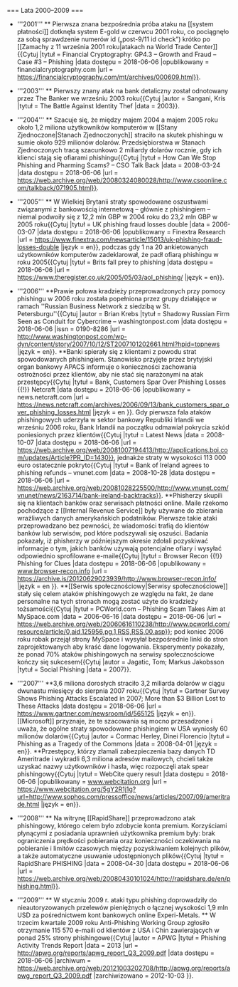 === Lata 2000–2009 ===
* '''2001'''
** Pierwsza znana bezpośrednia próba ataku na [[system płatności]] dotknęła system E-gold w czerwcu 2001 roku, co pociągnęło za sobą sprawdzenie numerów id („post-9/11 id check”) krótko po [[Zamachy z 11 września 2001 roku|atakach na World Trade Center]]<ref>{{Cytuj |tytuł = Financial Cryptography: GP4.3 – Growth and Fraud – Case #3 – Phishing |data dostępu = 2018-06-06 |opublikowany = financialcryptography.com |url = https://financialcryptography.com/mt/archives/000609.html}}</ref>.

* '''2003'''
** Pierwszy znany atak na bank detaliczny został odnotowany przez The Banker we wrześniu 2003 roku<ref>{{Cytuj |autor = Sangani, Kris |tytuł = The Battle Against Identity Thef |data = 2003}}</ref>.

* '''2004'''
** Szacuje się, że między majem 2004 a majem 2005 roku około 1,2 miliona użytkowników komputerów w [[Stany Zjednoczone|Stanach Zjednoczonych]] straciło na skutek phishingu w sumie około 929 milionów dolarów. Przedsiębiorstwa w Stanach Zjednoczonych tracą szacunkowo 2 miliardy dolarów rocznie, gdy ich klienci stają się ofiarami phishingu<ref>{{Cytuj |tytuł = How Can We Stop Phishing and Pharming Scams? – CSO Talk Back |data = 2008-03-24 |data dostępu = 2018-06-06 |url = https://web.archive.org/web/20080324080028/http://www.csoonline.com/talkback/071905.html}}</ref>.

* '''2005'''
** W Wielkiej Brytanii straty spowodowane oszustwami związanymi z bankowością internetową – głównie z phishingiem – niemal podwoiły się z 12,2 mln GBP w 2004 roku do 23,2 mln GBP w 2005 roku<ref>{{Cytuj |tytuł = UK phishing fraud losses double |data = 2006-03-07 |data dostępu = 2018-06-06 |opublikowany = Finextra Research |url = https://www.finextra.com/newsarticle/15013/uk-phishing-fraud-losses-double |język = en}}</ref>, podczas gdy 1 na 20 ankietowanych użytkowników komputerów zadeklarował, że padł ofiarą phishingu w roku 2005<ref>{{Cytuj |tytuł = Brits fall prey to phishing |data dostępu = 2018-06-06 |url = https://www.theregister.co.uk/2005/05/03/aol_phishing/ |język = en}}</ref>.

* '''2006'''
**Prawie połowa kradzieży przeprowadzonych przy pomocy phishingu w 2006 roku została popełniona przez grupy działające w ramach ''Russian Business Network z siedzibą w St. Petersburgu''<ref>{{Cytuj |autor = Brian Krebs |tytuł = Shadowy Russian Firm Seen as Conduit for Cybercrime – washingtonpost.com |data dostępu = 2018-06-06 |issn = 0190-8286 |url = http://www.washingtonpost.com/wp-dyn/content/story/2007/10/12/ST2007101202661.html?hpid=topnews |język = en}}</ref>.
**Banki spierały się z klientami z powodu strat spowodowanych phishingiem. Stanowisko przyjęte przez brytyjski organ bankowy APACS informuje o konieczności zachowania ostrożności przez klientów, aby nie stać się narażonymi na atak przestępcy<ref>{{Cytuj |tytuł = Bank, Customers Spar Over Phishing Losses {{!}} Netcraft |data dostępu = 2018-06-06 |opublikowany = news.netcraft.com |url = https://news.netcraft.com/archives/2006/09/13/bank_customers_spar_over_phishing_losses.html |język = en }}</ref>. Gdy pierwsza fala ataków phishingowych uderzyła w sektor bankowy Republiki Irlandii we wrześniu 2006 roku, Bank Irlandii na początku odmawiał pokrycia szkód poniesionych przez klientów<ref>{{Cytuj |tytuł = Latest News |data = 2008-10-07 |data dostępu = 2018-06-06 |url = https://web.archive.org/web/20081007194413/http://applications.boi.com/updates/Article?PR_ID=1430}}</ref>, jednakże straty w wysokości 113 000 euro ostatecznie pokryto<ref>{{Cytuj |tytuł = Bank of Ireland agrees to phishing refunds – vnunet.com |data = 2008-10-28 |data dostępu = 2018-06-06 |url = https://web.archive.org/web/20081028225500/http://www.vnunet.com/vnunet/news/2163714/bank-ireland-backtracks}}</ref>.
**Phisherzy skupili się na klientach banków oraz serwisach płatności online. Maile rzekomo pochodzące z [[Internal Revenue Service]] były używane do zbierania wrażliwych danych amerykańskich podatników. Pierwsze takie ataki przeprowadzano bez pewności, że wiadomości trafią do klientów banków lub serwisów, pod które podszywali się oszuści. Badania pokazały, iż phisherzy w późniejszym okresie zdołali pozyskiwać informacje o tym, jakich banków używają potencjalne ofiary i wysyłać odpowiednio sprofilowane e-maile<ref>{{Cytuj |tytuł = Browser Recon {{!}} Phishing for Clues |data dostępu = 2018-06-06 |opublikowany = www.browser-recon.info |url = https://archive.is/20120629023939/http://www.browser-recon.info/ |język = en }}</ref>.
**[[Serwis społecznościowy|Serwisy społecznościowe]] stały się celem ataków phishingowych ze względu na fakt, że dane personalne na tych stronach mogą zostać użyte do kradzieży tożsamości<ref>{{Cytuj |tytuł = PCWorld.com – Phishing Scam Takes Aim at MySpace.com |data = 2006-06-16 |data dostępu = 2018-06-06 |url = https://web.archive.org/web/20060616110238/http://www.pcworld.com/resource/article/0,aid,125956,pg,1,RSS,RSS,00.asp}}</ref>; pod koniec 2006 roku robak przejął strony MySpace i wysyłał bezpośrednie linki do stron zaprojektowanych aby kraść dane logowania. Eksperymenty pokazały, że ponad 70% ataków phishingowych na serwisy społecznościowe kończy się sukcesem<ref>{{Cytuj |autor = Jagatic, Tom; Markus Jakobsson |tytuł = Social Phishing |data = 2007}}</ref>.

* '''2007'''
**3,6 miliona dorosłych straciło 3,2 miliarda dolarów w ciągu dwunastu miesięcy do sierpnia 2007 roku<ref>{{Cytuj |tytuł = Gartner Survey Shows Phishing Attacks Escalated in 2007; More than $3 Billion Lost to These Attacks |data dostępu = 2018-06-06 |url = https://www.gartner.com/newsroom/id/565125 |język = en}}</ref>. [[Microsoft]] przyznaje, że te szacowania są mocno przesadzone i uważa, że ogólne straty spowodowane phishingiem w USA wyniosły 60 milionów dolarów<ref>{{Cytuj |autor = Cormac Herley, Dinei Florencio |tytuł = Phishing as a Tragedy of the Commons |data = 2008-04-01 |język = en}}</ref>.
**Przestępcy, którzy złamali zabezpieczenia bazy danych TD Ameritrade i wykradli 6,3 miliona adresów mailowych, chcieli także uzyskać nazwy użytkowników i hasła, więc rozpoczęli atak spear phishingowy<ref>{{Cytuj |tytuł = WebCite query result |data dostępu = 2018-06-06 |opublikowany = www.webcitation.org |url = https://www.webcitation.org/5gY2R1j1g?url=http://www.sophos.com/pressoffice/news/articles/2007/09/ameritrade.html |język = en}}</ref>.

* '''2008'''
** Na witrynę [[RapidShare]] przeprowadzono atak phishingowy, którego celem było zdobycie konta premium. Korzyściami płynącymi z posiadania uprawnień użytkownika premium były: brak ograniczenia prędkości pobierania oraz konieczności oczekiwania na pobieranie i limitów czasowych między pozyskiwaniem kolejnych plików, a także automatyczne usuwanie udostępnionych plików<ref>{{Cytuj |tytuł = RapidShare PHISHING |data = 2008-04-30 |data dostępu = 2018-06-06 |url = https://web.archive.org/web/20080430101024/http://rapidshare.de/en/phishing.html}}</ref>.

* '''2009'''
** W styczniu 2009 r. ataki typu phishing doprowadziły do nieautoryzowanych przelewów pieniężnych o łącznej wysokości 1,9 mln USD za pośrednictwem kont bankowych online Experi-Metals.
** W trzecim kwartale 2009 roku Anti-Phishing Working Group zgłosiło otrzymanie 115 570 e-maili od klientów z USA i Chin zawierających w ponad 25% strony phishingowe<ref>{{Cytuj |autor = APWG |tytuł = Phishing Activity Trends Report |data = 2013 |url = http://apwg.org/reports/apwg_report_Q3_2009.pdf |data dostępu = 2018-06-06 |archiwum = https://web.archive.org/web/20121003202708/http://apwg.org/reports/apwg_report_Q3_2009.pdf |zarchiwizowano = 2012-10-03 }}</ref>.
